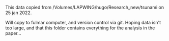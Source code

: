 This data copied from /Volumes/LAPWING/hugo/Research_new/tsunami
 on 25 jan 2022. 

Will copy to fulmar computer, and version control via git. Hoping data isn't too large, and that this folder contains everything for the analysis in the paper...


